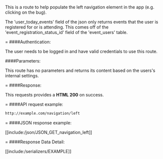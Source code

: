 <!-- --- title: GET /navigation/left -->

This is a route to help populate the left navigation element in the app (e.g. clicking on the bug).

The 'user_today_events' field of the json only returns events that the user is registered for or is attending. This comes off of the 'event_registration_status_id' field of the 'event_users' table.

=
####Authentication:

The user needs to be logged in and have valid credentials to use this route.

####Parameters:

This route has no parameters and returns its content based on the users's internal settings.

=
####Response:

This requests provides a <strong>HTML 200</strong> on success.

=
####API request example:
```html
http://example.com/navigation/left
```

=
####JSON response example:

[[include:/json/JSON_GET_navigation_left]]

=
####Response Data Detail:

[[include:/serializers/EXAMPLE]]